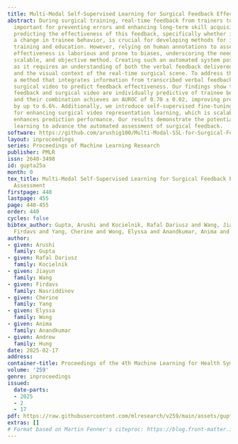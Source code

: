 ```yaml
---
title: Multi-Modal Self-Supervised Learning for Surgical Feedback Effectiveness Assessment
abstract: During surgical training, real-time feedback from trainers to trainees is
  important for preventing errors and enhancing long-term skill acquisition. Accurately
  predicting the effectiveness of this feedback, specifically whether it leads to
  a change in trainee behavior, is crucial for developing methods for improving surgical
  training and education. However, relying on human annotations to assess feedback
  effectiveness is laborious and prone to biases, underscoring the need for an automated,
  scalable, and objective method. Creating such an automated system poses challenges,
  as it requires an understanding of both the verbal feedback delivered by the trainer
  and the visual context of the real-time surgical scene. To address this, we propose
  a method that integrates information from transcribed verbal feedback and corresponding
  surgical video to predict feedback effectiveness. Our findings show that both transcribed
  feedback and surgical video are individually predictive of trainee behavior changes,
  and their combination achieves an AUROC of 0.70 ± 0.02, improving prediction accuracy
  by up to 6.6%. Additionally, we introduce self-supervised fine-tuning as a strategy
  for enhancing surgical video representation learning, which is scalable and further
  enhances prediction performance. Our results demonstrate the potential of multi-modal
  learning to advance the automated assessment of surgical feedback.
software: https://github.com/arushig100/Multi-Modal-SSL-for-Surgical-Feedback-Effectiveness-Assessment
layout: inproceedings
series: Proceedings of Machine Learning Research
publisher: PMLR
issn: 2640-3498
id: gupta25a
month: 0
tex_title: Multi-Modal Self-Supervised Learning for Surgical Feedback Effectiveness
  Assessment
firstpage: 440
lastpage: 455
page: 440-455
order: 440
cycles: false
bibtex_author: Gupta, Arushi and Kocielnik, Rafal Dariusz and Wang, Jiayun and Nasriddinov,
  Firdavs and Yang, Cherine and Wong, Elyssa and Anandkumar, Anima and Hung, Andrew
author:
- given: Arushi
  family: Gupta
- given: Rafal Dariusz
  family: Kocielnik
- given: Jiayun
  family: Wang
- given: Firdavs
  family: Nasriddinov
- given: Cherine
  family: Yang
- given: Elyssa
  family: Wong
- given: Anima
  family: Anandkumar
- given: Andrew
  family: Hung
date: 2025-02-17
address:
container-title: Proceedings of the 4th Machine Learning for Health Symposium
volume: '259'
genre: inproceedings
issued:
  date-parts:
  - 2025
  - 2
  - 17
pdf: https://raw.githubusercontent.com/mlresearch/v259/main/assets/gupta25a/gupta25a.pdf
extras: []
# Format based on Martin Fenner's citeproc: https://blog.front-matter.io/posts/citeproc-yaml-for-bibliographies/
---
```

